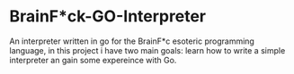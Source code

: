 # BrainF*ck-GO-Interpreter
An interpreter written in go for the BrainF*c esoteric programming language, in this project i have two main goals: learn how to write a  simple interpreter an gain some expereince with Go.

